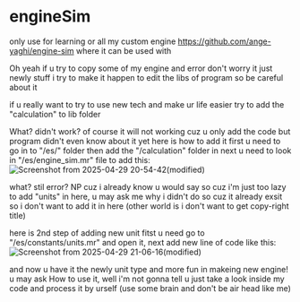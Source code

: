 # engineSim
only use for learning or all my custom engine
https://github.com/ange-yaghi/engine-sim
where it can be used with

Oh yeah if u try to copy some of my engine and error don't worry it just newly stuff i try to make it happen to edit the libs of program so be careful about it

if u really want to try to use new tech and make ur life easier try to add the "calculation" to lib folder

What? didn't work? of course it will not working cuz u only add the code but program didn't even know about it yet
here is how to add it first u need to go in to "/es/" folder then add the "/calculation" folder in next u need to look in "/es/engine_sim.mr" file to add this:
![Screenshot from 2025-04-29 20-54-42(modified)](https://github.com/user-attachments/assets/12c2e238-5be2-4ab5-a400-242e1edd7f16)

what? stil error? NP cuz i already know u would say so cuz i'm just too lazy to add "units" in here, u may ask me why i didn't do so cuz it already exsit so i don't want to add it in here (other world is i don't want to get copy-right title)

here is 2nd step of adding new unit fitst u need go to "/es/constants/units.mr" and open it, next add new line of code like this:
![Screenshot from 2025-04-29 21-06-16(modified)](https://github.com/user-attachments/assets/7a8667cc-8bc9-4b77-b0f0-9a97f74ab870)

and now u have it the newly unit type and more fun in makeing new engine!
u may ask How to use it, well i'm not gonna tell u just take a look inside my code and process it by urself (use some brain and don't be air head like me)
